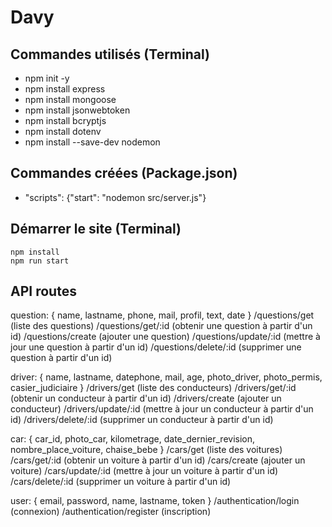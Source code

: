# Davy

## Commandes utilisés (Terminal)
- npm init -y
- npm install express
- npm install mongoose
- npm install jsonwebtoken
- npm install bcryptjs
- npm install dotenv
- npm install --save-dev nodemon

## Commandes créées (Package.json)
- "scripts": {"start": "nodemon src/server.js"}

## Démarrer le site (Terminal)
````shell
npm install
npm run start
````

## API routes
question: {
  name,
  lastname,
  phone,
  mail,
  profil,
  text,
  date
}
/questions/get              (liste des questions)
/questions/get/:id          (obtenir une question à partir d'un id)
/questions/create           (ajouter une question)
/questions/update/:id       (mettre à jour une question à partir d'un id)
/questions/delete/:id       (supprimer une question à partir d'un id)

driver: {
  name,
  lastname,
  datephone,
  mail,
  age,
  photo_driver,
  photo_permis,
  casier_judiciaire
}
/drivers/get                (liste des conducteurs)
/drivers/get/:id            (obtenir un conducteur à partir d'un id)
/drivers/create             (ajouter un conducteur)
/drivers/update/:id         (mettre à jour un conducteur à partir d'un id)
/drivers/delete/:id         (supprimer un conducteur à partir d'un id)

car: {
  car_id,
  photo_car,
  kilometrage,
  date_dernier_revision,
  nombre_place_voiture,
  chaise_bebe
}
/cars/get                   (liste des voitures)
/cars/get/:id               (obtenir un voiture à partir d'un id)
/cars/create                (ajouter un voiture)
/cars/update/:id            (mettre à jour un voiture à partir d'un id)
/cars/delete/:id            (supprimer un voiture à partir d'un id)

user: {
  email,
  password,
  name,
  lastname,
  token
}
/authentication/login       (connexion)
/authentication/register    (inscription)